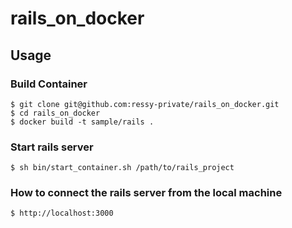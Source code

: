 # rails_on_docker

## Usage

### Build Container

```console
$ git clone git@github.com:ressy-private/rails_on_docker.git
$ cd rails_on_docker
$ docker build -t sample/rails .
```

### Start rails server

```console
$ sh bin/start_container.sh /path/to/rails_project
```


### How to connect the rails server from the local machine

```console
$ http://localhost:3000
```

